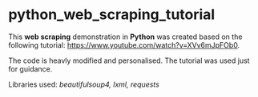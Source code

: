 # python_web_scraping_tutorial

This **web scraping** demonstration in **Python** was created based on the following tutorial: https://www.youtube.com/watch?v=XVv6mJpFOb0.

The code is heavly modified and personalised. The tutorial was used just for guidance.

Libraries used: *beautifulsoup4, lxml, requests*
